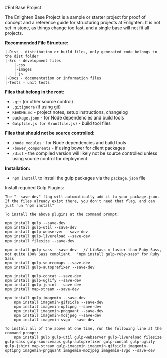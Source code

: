 #Enl Base Project

The Enlighten Base Project is a sample or starter project for proof of concept and a reference guide for structuring projects at Enlighten.  It is not set in stone, as things change too fast, and a single base will not fit all projects.  

**Recommended File Structure:**

    |-Dist - distribution or build files, only generated code belongs in the dist folder
    |-Src - development files
        |-css
        |-images
        |-js
    |-Docs - documentation or information files
    |-Tests - unit tests

**Files that belong in the root:**

 - `.git` (or other source control)
 - `.gitignore` (if using git)
 - `README.md` - project notes, setup instructions, changelog
 - `package.json` - for Node dependencies and build tools
 - `Gulpfile.js (or Gruntfile.js)` - build tool files

**Files that should not be source controlled:**

 - `/node_modules` - for Node dependencies and build tools
 - `/bower_components` - if using bower for client packages
 - `/dist` - the compiled version will likely not be source controlled unless using source control for deployment

**Installation:**

 - `npm install` to install the gulp packages via the `package.json` file

 Install required Gulp Plugins:

	The "--save-dev" flag will automatically add it to your package.json.  
	If the files already exist there, you don't need that flag, and can just run "npm install"

	To install the above plugins at the command prompt:

	npm install gulp --save-dev
	npm install gulp-util --save-dev
	npm install gulp-webserver --save-dev
	npm install gulp-livereload --save-dev
	npm install filesize --save-dev

	npm install gulp-sass --save-dev   // LibSass = faster than Ruby Sass, not quite 100% Sass compliant.  "npm install gulp-ruby-sass" for Ruby Sass
	npm install gulp-sourcemaps --save-dev
	npm install gulp-autoprefixer --save-dev

	npm install gulp-concat --save-dev
	npm install gulp-uglify --save-dev
	npm install gulp-jshint --save-dev
	npm install map-stream --save-dev

	npm install gulp-imagemin --save-dev
		npm install imagemin-gifsicle --save-dev
		npm install imagemin-optipng --save-dev
		npm install imagemin-pngquant --save-dev
		npm install imagemin-mozjpeg --save-dev
		npm install imagemin-svgo --save-dev

	To install all of the above at one time, run the following line at the command prompt:
		npm install gulp gulp-util gulp-webserver gulp-livereload filesize gulp-sass gulp-sourcemaps gulp-autoprefixer gulp-concat gulp-uglify gulp-jshint map-stream gulp-imagemin imagemin-gifsicle imagemin-optipng imagemin-pngquant imagemin-mozjpeg imagemin-svgo --save-dev

